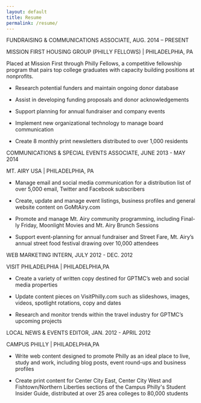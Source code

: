 ```yaml
---
layout: default
title: Resume
permalink: /resume/
---
```


FUNDRAISING & COMMUNICATIONS ASSOCIATE, AUG. 2014 – PRESENT

MISSION FIRST HOUSING GROUP (PHILLY FELLOWS) | PHILADELPHIA, PA

Placed at Mission First through Philly Fellows, a competitive fellowship program that pairs top college graduates with capacity building positions at nonprofits. 

- Research potential funders and maintain ongoing donor database 

- Assist in developing funding proposals and donor acknowledgements

- Support planning for annual fundraiser and company events

- Implement new organizational technology to manage board communication

- Create 8 monthly print newsletters distributed to over 1,000 residents

COMMUNICATIONS & SPECIAL EVENTS ASSOCIATE, JUNE 2013 - MAY 2014

MT. AIRY USA | PHILADELPHIA, PA 

- Manage email and social media communication for a distribution list of over 5,000 email, Twitter and Facebook subscribers 

- Create, update and manage event listings, business profiles and general website content on GoMtAiry.com

- Promote and manage Mt. Airy community programming, including Final-ly Friday, Moonlight Movies and Mt. Airy Brunch Sessions

- Support event-planning for annual fundraiser and Street Fare, Mt. Airy’s annual street food festival drawing over 10,000 attendees

WEB MARKETING INTERN, JULY 2012 - DEC. 2012

VISIT PHILADELPHIA | PHILADELPHIA,PA

- Create a variety of written copy destined for GPTMC’s web and social media properties

- Update content pieces on VisitPhilly.com such as slideshows, images, videos, spotlight rotations, copy and dates

- Research and monitor trends within the travel industry for GPTMC’s upcoming projects

LOCAL NEWS & EVENTS EDITOR, JAN. 2012 - APRIL 2012

CAMPUS PHILLY | PHILADELPHIA,PA

- Write web content designed to promote Philly as an ideal place to live, study and work, including blog posts, event round-ups and business profiles

- Create print content for Center City East, Center City West and Fishtown/Northern Liberties sections of the Campus Philly's Student Insider Guide, distributed at over 25 area colleges to 80,000 students